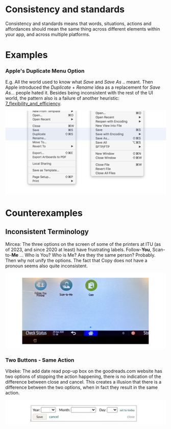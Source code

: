 # Consistency and standards

Consistency and standards means that words, situations, actions and affordances should mean the same thing across different elements within your app, and across multiple platforms. 

# Examples

### Apple's Duplicate Menu Option

E.g. All the world used to know what *Save* and *Save As ..* meant. Then Apple introduced the *Duplicate* + *Rename*  idea as a replacement for *Save As...* people hated it. Besides being inconsistent with the rest of the UI world, the pattern also is a failure of another heuristic: [7_flexibility_and_efficiency](7_flexibility_and_efficiency.md). 

![](images/apple-save-as.png)

# Counterexamples
## Inconsistent Terminology

Mircea: The three options on the screen of some of the printers at ITU (as of 2023, and since 2020 at least) have frustrating labels. Follow-**You**, Scan-to-**Me** ... Who is You? Who is Me? Are they the same person? Probably. Then why not unify the options. The fact that Copy does not have a pronoun seems also quite inconsistent. 

![](images/inconsistent-printer-options.png)

### Two Buttons - Same Action

Vibeke: The add date read pop-up box on the goodreads.com website has two options of stopping the action happening, there is no indication of the difference between close and cancel. This creates a illusion that there is a difference between the two options, when in fact they result in the same action. 

![](images/goodreads-buttons.png)